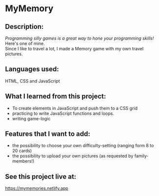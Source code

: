# MyMemory

## Description:
*Programming silly games is a great way to hone your programming skills!*\
Here's one of mine.\
Since I like to travel a lot, I made a Memory game with my own travel pictures.

## Languages used:
HTML, CSS and JavaScript

## What I learned from this project:
* To create elements in JavaScript and push them to a CSS grid
* practicing to write JavaScript functions and loops.
* writing game-logic

## Features that I want to add:
* the possibility to choose your own difficulty-setting (ranging form 8 to 20 cards)
* the possibility to upload your own pictures (as requested by family-members!)

## See this project live at:
https://mymemories.netlify.app
